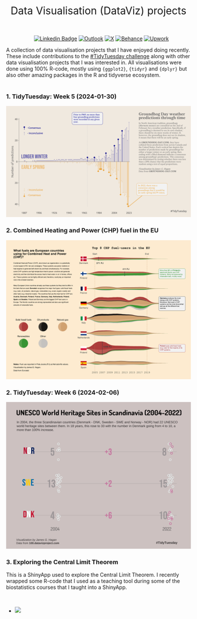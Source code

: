 <h1 style="font-weight:normal" align="center">
  &nbsp;Data Visualisation (DataViz) projects&nbsp;
</h1>

<div align="center">

<br>

&nbsp;&nbsp;&nbsp;
[![Linkedin Badge](https://img.shields.io/badge/linkedin-0077B5?style=for-the-badge&logo=linkedin&logoColor=white)](https://www.linkedin.com/in/james-hagan-b95389174/)
[![Outlook](https://img.shields.io/badge/Microsoft_Outlook-0078D4?style=for-the-badge&logo=microsoft-outlook&logoColor=white)](mailto:james_hagan@outlook.com)
[![X](https://img.shields.io/badge/X-%23000000.svg?style=for-the-badge&logo=X&logoColor=white)](https://twitter.com/haganjam29)
[![Behance](https://img.shields.io/badge/Behance-1769ff?style=for-the-badge&logo=behance&logoColor=white)](https://www.behance.net/haganjam)
[![Upwork](https://img.shields.io/badge/UpWork-6FDA44?style=for-the-badge&logo=Upwork&logoColor=white)](https://www.upwork.com/freelancers/~012abe8e5c3308bb1d)
<br>
</div>

A collection of data visualisation projects that I have enjoyed doing recently. These include contributions to the [#TidyTuesday challenge](https://github.com/rfordatascience/tidytuesday) along with other data visualisation projects that I was interested in. All visualisations were done using 100% R-code, mostly using `{ggplot2}`, `{tidyr}` and `{dplyr}` but also other amazing packages in the R and tidyverse ecosystem.
<br>
<br>

<div align="left">

### 1. TidyTuesday: Week 5 (2024-01-30)

![](05-tidy-tuesday/2024-01-30/figures-tables/fig1.png)
<br>

### 2. Combined Heating and Power (CHP) fuel in the EU

![](02-EU-CHP/figures-tables/fig1.png)
<br>

### 2. TidyTuesday: Week 6 (2024-02-06)

![](05-tidy-tuesday/2024-02-06/figures-tables/fig1.png)
<br>

### 3. Exploring the Central Limit Theorem

This is a ShinyApp used to explore the Central Limit Theorem. I recently wrapped some R-code that I used as a teaching tool during some of the biostatistics courses that I taught into a ShinyApp.

<br>

+ [![](https://img.shields.io/badge/Shiny-shinyapps.io-blue?style=flat&labelColor=white&logo=RStudio&logoColor=blue)](https://james-hagan.shinyapps.io/central-limit-theorem/)

<br>



